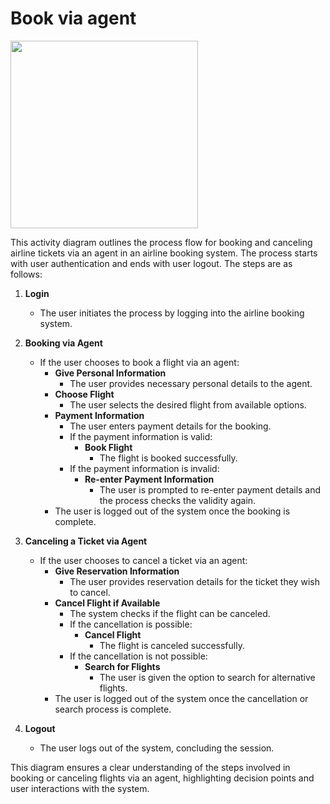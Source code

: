 # Book via agent

<img src="https://github.com/khaledkamr/Software-engineering-project/assets/94804298/cca90b94-2cca-4998-be15-7b84a278e955" width="300px">

This activity diagram outlines the process flow for booking and canceling airline tickets via an agent in an airline booking system. The process starts with user authentication and ends with user logout. The steps are as follows:

1. **Login**
   - The user initiates the process by logging into the airline booking system.

2. **Booking via Agent**
   - If the user chooses to book a flight via an agent:
     - **Give Personal Information**
       - The user provides necessary personal details to the agent.
     - **Choose Flight**
       - The user selects the desired flight from available options.
     - **Payment Information**
       - The user enters payment details for the booking.
       - If the payment information is valid:
         - **Book Flight**
           - The flight is booked successfully.
       - If the payment information is invalid:
         - **Re-enter Payment Information**
           - The user is prompted to re-enter payment details and the process checks the validity again.
     - The user is logged out of the system once the booking is complete.

3. **Canceling a Ticket via Agent**
   - If the user chooses to cancel a ticket via an agent:
     - **Give Reservation Information**
       - The user provides reservation details for the ticket they wish to cancel.
     - **Cancel Flight if Available**
       - The system checks if the flight can be canceled.
       - If the cancellation is possible:
         - **Cancel Flight**
           - The flight is canceled successfully.
       - If the cancellation is not possible:
         - **Search for Flights**
           - The user is given the option to search for alternative flights.
     - The user is logged out of the system once the cancellation or search process is complete.

4. **Logout**
   - The user logs out of the system, concluding the session.

This diagram ensures a clear understanding of the steps involved in booking or canceling flights via an agent, highlighting decision points and user interactions with the system.